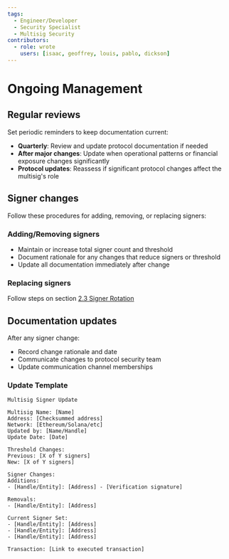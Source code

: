 ```yaml
---
tags:
  - Engineer/Developer
  - Security Specialist
  - Multisig Security
contributors:
  - role: wrote
    users: [isaac, geoffrey, louis, pablo, dickson]
---
```


# Ongoing Management

## Regular reviews

Set periodic reminders to keep documentation current:
- **Quarterly**: Review and update protocol documentation if needed
- **After major changes**: Update when operational patterns or financial exposure changes significantly
- **Protocol updates**: Reassess if significant protocol changes affect the multisig's role

## Signer changes

Follow these procedures for adding, removing, or replacing signers:

### Adding/Removing signers
- Maintain or increase total signer count and threshold
- Document rationale for any changes that reduce signers or threshold
- Update all documentation immediately after change

### Replacing signers
Follow steps on section [2.3 Signer Rotation](./general-rules.md#signer-rotation) 

## Documentation updates

After any signer change:
- Record change rationale and date
- Communicate changes to protocol security team
- Update communication channel memberships

### Update Template

```
Multisig Signer Update

Multisig Name: [Name]
Address: [Checksummed address]
Network: [Ethereum/Solana/etc]
Updated by: [Name/Handle]
Update Date: [Date]

Threshold Changes:
Previous: [X of Y signers]
New: [X of Y signers]

Signer Changes:
Additions:
- [Handle/Entity]: [Address] - [Verification signature]

Removals:
- [Handle/Entity]: [Address]

Current Signer Set:
- [Handle/Entity]: [Address]
- [Handle/Entity]: [Address]
- [Handle/Entity]: [Address]

Transaction: [Link to executed transaction]
```